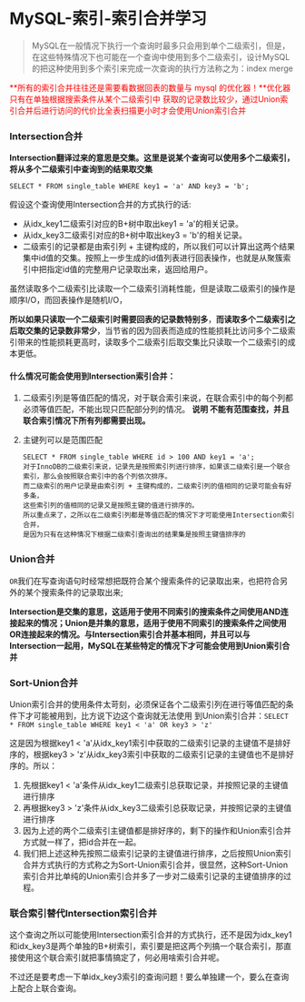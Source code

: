 # MySQL-索引-索引合并学习




> MySQL在一般情况下执行一个查询时最多只会用到单个二级索引，但是，在这些特殊情况下也可能在一个查询中使用到多个二级索引，设计MySQL的把这种使用到多个索引来完成一次查询的执行方法称之为：index merge

<font color=red >**所有的索引合并往往还是需要看数据回表的数量与 mysql 的优化器！**优化器只有在单独根据搜索条件从某个二级索引中
获取的记录数比较少，通过Union索引合并后进行访问的代价比全表扫描更小时才会使用Union索引合并</font>

<!--more-->


### Intersection合并

**Intersection翻译过来的意思是交集。这里是说某个查询可以使用多个二级索引，将从多个二级索引中查询到的结果取交集**

```mysql
SELECT * FROM single_table WHERE key1 = 'a' AND key3 = 'b';
```

假设这个查询使用Intersection合并的方式执行的话:

- 从idx_key1二级索引对应的B+树中取出key1 = 'a'的相关记录。
- 从idx_key3二级索引对应的B+树中取出key3 = 'b'的相关记录。
- 二级索引的记录都是由索引列 + 主键构成的，所以我们可以计算出这两个结果集中id值的交集。按照上一步生成的id值列表进行回表操作，也就是从聚簇索引中把指定id值的完整用户记录取出来，返回给用户。

虽然读取多个二级索引比读取一个二级索引消耗性能，但是读取二级索引的操作是顺序I/O，而回表操作是随机I/O，

**所以如果只读取一个二级索引时需要回表的记录数特别多**，**而读取多个二级索引之后取交集的记录数非常少**，当节省的因为回表而造成的性能损耗比访问多个二级索引带来的性能损耗更高时，读取多个二级索引后取交集比只读取一个二级索引的成本更低。

#### 什么情况可能会使用到Intersection索引合并：

1. 二级索引列是等值匹配的情况，对于联合索引来说，在联合索引中的每个列都必须等值匹配，不能出现只匹配部分列的情况。
   **说明 不能有范围查找，并且联合索引情况下所有列都需要出现。**

2. 主键列可以是范围匹配

   ```mysql
   SELECT * FROM single_table WHERE id > 100 AND key1 = 'a';
   对于InnoDB的二级索引来说，记录先是按照索引列进行排序，如果该二级索引是一个联合索引，那么会按照联合索引中的各个列依次排序。
   而二级索引的用户记录是由索引列 + 主键构成的，二级索引列的值相同的记录可能会有好多条，
   这些索引列的值相同的记录又是按照主键的值进行排序的。
   所以重点来了，之所以在二级索引列都是等值匹配的情况下才可能使用Intersection索引合并，
   是因为只有在这种情况下根据二级索引查询出的结果集是按照主键值排序的
   ```

   

### Union合并

`OR`我们在写查询语句时经常想把既符合某个搜索条件的记录取出来，也把符合另外的某个搜索条件的记录取出来;

**Intersection是交集的意思，这适用于使用不同索引的搜索条件之间使用AND连接起来的情况；Union是并集的意思，适用于使用不同索引的搜索条件之间使用OR连接起来的情况。与Intersection索引合并基本相同，并且可以与Intersection一起用，MySQL在某些特定的情况下才可能会使用到Union索引合并**



### Sort-Union合并

Union索引合并的使用条件太苛刻，必须保证各个二级索引列在进行等值匹配的条件下才可能被用到，比方说下边这个查询就无法使用
到Union索引合并：`SELECT * FROM single_table WHERE key1 < 'a' OR key3 > 'z'`

这是因为根据key1 < 'a'从idx_key1索引中获取的二级索引记录的主键值不是排好序的，根据key3 > 'z'从idx_key3索引中获取的二级索引记录的主键值也不是排好序的。所以：

1. 先根据key1 < 'a'条件从idx_key1二级索引总获取记录，并按照记录的主键值进行排序
2. 再根据key3 > 'z'条件从idx_key3二级索引总获取记录，并按照记录的主键值进行排序
3. 因为上述的两个二级索引主键值都是排好序的，剩下的操作和Union索引合并方式就一样了，把id合并在一起。
4. 我们把上述这种先按照二级索引记录的主键值进行排序，之后按照Union索引合并方式执行的方式称之为Sort-Union索引合并，很显然，这种Sort-Union索引合并比单纯的Union索引合并多了一步对二级索引记录的主键值排序的过程。



### 联合索引替代Intersection索引合并

这个查询之所以可能使用Intersection索引合并的方式执行，还不是因为idx_key1和idx_key3是两个单独的B+树索引，索引要是把这两个列搞一个联合索引，那直接使用这个联合索引就把事情搞定了，何必用啥索引合并呢。

不过还是要考虑一下单idx_key3索引的查询问题！要么单独建一个，要么在查询上配合上联合查询。


